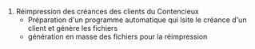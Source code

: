 1. Réimpression des créances des clients du Contencieux
    - Préparation d'un programme automatique qui lsite le créance d'un client et génère les fichiers
    - génération en masse des fichiers pour la réimpression 
